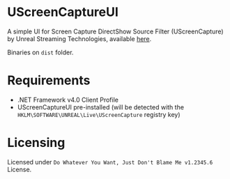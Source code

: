 UScreenCaptureUI
================

A simple UI for Screen Capture DirectShow Source Filter (UScreenCapture) by Unreal Streaming Technologies, available [here](http://www.umediaserver.net/umediaserver/download.html).

Binaries on `dist` folder.

Requirements
============

* .NET Framework v4.0 Client Profile
* UScreenCaptureUI pre-installed (will be detected with the `HKLM\SOFTWARE\UNREAL\Live\UScreenCapture` registry key)

Licensing
=========

Licensed under `Do Whatever You Want, Just Don't Blame Me v1.2345.6` License.